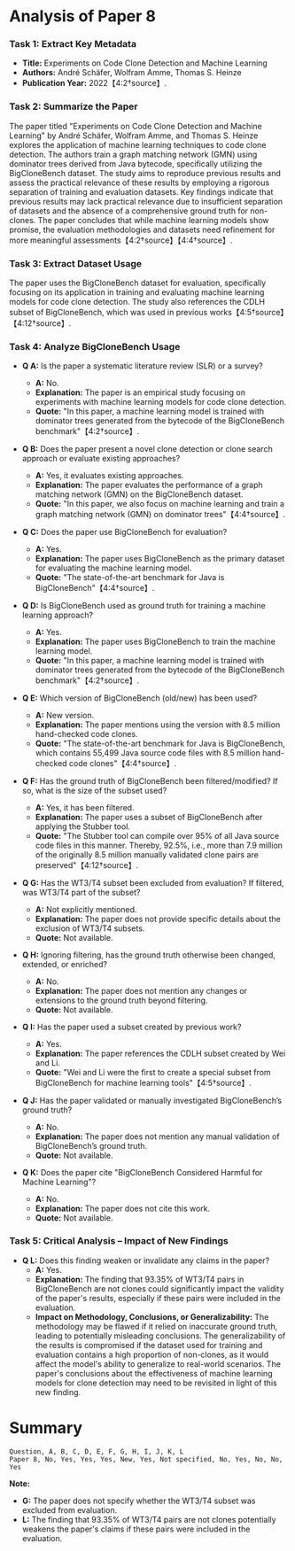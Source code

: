 # Analysis of Paper 8

### Task 1: Extract Key Metadata

- **Title:** Experiments on Code Clone Detection and Machine Learning
- **Authors:** André Schäfer, Wolfram Amme, Thomas S. Heinze
- **Publication Year:** 2022【4:2†source】.

### Task 2: Summarize the Paper

The paper titled "Experiments on Code Clone Detection and Machine Learning" by André Schäfer, Wolfram Amme, and Thomas S. Heinze explores the application of machine learning techniques to code clone detection. The authors train a graph matching network (GMN) using dominator trees derived from Java bytecode, specifically utilizing the BigCloneBench dataset. The study aims to reproduce previous results and assess the practical relevance of these results by employing a rigorous separation of training and evaluation datasets. Key findings indicate that previous results may lack practical relevance due to insufficient separation of datasets and the absence of a comprehensive ground truth for non-clones. The paper concludes that while machine learning models show promise, the evaluation methodologies and datasets need refinement for more meaningful assessments【4:2†source】【4:4†source】.

### Task 3: Extract Dataset Usage

The paper uses the BigCloneBench dataset for evaluation, specifically focusing on its application in training and evaluating machine learning models for code clone detection. The study also references the CDLH subset of BigCloneBench, which was used in previous works【4:5†source】【4:12†source】.

### Task 4: Analyze BigCloneBench Usage

- **Q A:** Is the paper a systematic literature review (SLR) or a survey?
  - **A:** No.
  - **Explanation:** The paper is an empirical study focusing on experiments with machine learning models for code clone detection.
  - **Quote:** "In this paper, a machine learning model is trained with dominator trees generated from the bytecode of the BigCloneBench benchmark"【4:2†source】.

- **Q B:** Does the paper present a novel clone detection or clone search approach or evaluate existing approaches?
  - **A:** Yes, it evaluates existing approaches.
  - **Explanation:** The paper evaluates the performance of a graph matching network (GMN) on the BigCloneBench dataset.
  - **Quote:** "In this paper, we also focus on machine learning and train a graph matching network (GMN) on dominator trees"【4:4†source】.

- **Q C:** Does the paper use BigCloneBench for evaluation?
  - **A:** Yes.
  - **Explanation:** The paper uses BigCloneBench as the primary dataset for evaluating the machine learning model.
  - **Quote:** "The state-of-the-art benchmark for Java is BigCloneBench"【4:4†source】.

- **Q D:** Is BigCloneBench used as ground truth for training a machine learning approach?
  - **A:** Yes.
  - **Explanation:** The paper uses BigCloneBench to train the machine learning model.
  - **Quote:** "In this paper, a machine learning model is trained with dominator trees generated from the bytecode of the BigCloneBench benchmark"【4:2†source】.

- **Q E:** Which version of BigCloneBench (old/new) has been used?
  - **A:** New version.
  - **Explanation:** The paper mentions using the version with 8.5 million hand-checked code clones.
  - **Quote:** "The state-of-the-art benchmark for Java is BigCloneBench, which contains 55,499 Java source code files with 8.5 million hand-checked code clones"【4:4†source】.

- **Q F:** Has the ground truth of BigCloneBench been filtered/modified? If so, what is the size of the subset used?
  - **A:** Yes, it has been filtered.
  - **Explanation:** The paper uses a subset of BigCloneBench after applying the Stubber tool.
  - **Quote:** "The Stubber tool can compile over 95% of all Java source code files in this manner. Thereby, 92.5%, i.e., more than 7.9 million of the originally 8.5 million manually validated clone pairs are preserved"【4:12†source】.

- **Q G:** Has the WT3/T4 subset been excluded from evaluation? If filtered, was WT3/T4 part of the subset?
  - **A:** Not explicitly mentioned.
  - **Explanation:** The paper does not provide specific details about the exclusion of WT3/T4 subsets.
  - **Quote:** Not available.

- **Q H:** Ignoring filtering, has the ground truth otherwise been changed, extended, or enriched?
  - **A:** No.
  - **Explanation:** The paper does not mention any changes or extensions to the ground truth beyond filtering.
  - **Quote:** Not available.

- **Q I:** Has the paper used a subset created by previous work?
  - **A:** Yes.
  - **Explanation:** The paper references the CDLH subset created by Wei and Li.
  - **Quote:** "Wei and Li were the first to create a special subset from BigCloneBench for machine learning tools"【4:5†source】.

- **Q J:** Has the paper validated or manually investigated BigCloneBench’s ground truth?
  - **A:** No.
  - **Explanation:** The paper does not mention any manual validation of BigCloneBench’s ground truth.
  - **Quote:** Not available.

- **Q K:** Does the paper cite "BigCloneBench Considered Harmful for Machine Learning"?
  - **A:** No.
  - **Explanation:** The paper does not cite this work.
  - **Quote:** Not available.

### Task 5: Critical Analysis – Impact of New Findings

- **Q L:** Does this finding weaken or invalidate any claims in the paper?
  - **A:** Yes.
  - **Explanation:** The finding that 93.35% of WT3/T4 pairs in BigCloneBench are not clones could significantly impact the validity of the paper's results, especially if these pairs were included in the evaluation.
  - **Impact on Methodology, Conclusions, or Generalizability:** The methodology may be flawed if it relied on inaccurate ground truth, leading to potentially misleading conclusions. The generalizability of the results is compromised if the dataset used for training and evaluation contains a high proportion of non-clones, as it would affect the model's ability to generalize to real-world scenarios. The paper's conclusions about the effectiveness of machine learning models for clone detection may need to be revisited in light of this new finding.

# Summary

```
Question, A, B, C, D, E, F, G, H, I, J, K, L
Paper 8, No, Yes, Yes, Yes, New, Yes, Not specified, No, Yes, No, No, Yes
```

**Note:**
- **G:** The paper does not specify whether the WT3/T4 subset was excluded from evaluation.
- **L:** The finding that 93.35% of WT3/T4 pairs are not clones potentially weakens the paper's claims if these pairs were included in the evaluation.
